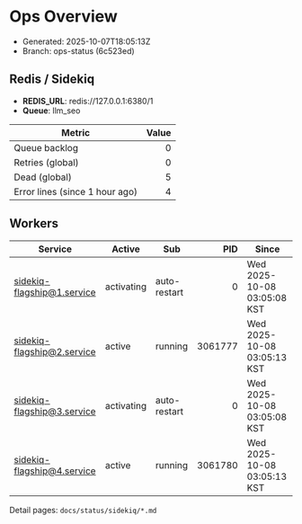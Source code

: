 # Ops Overview

- Generated: 2025-10-07T18:05:13Z
- Branch: ops-status (6c523ed)

## Redis / Sidekiq
- **REDIS_URL**: redis://127.0.0.1:6380/1
- **Queue**: llm_seo

| Metric | Value |
|---|---:|
| Queue backlog | 0 |
| Retries (global) | 0 |
| Dead (global) | 5 |
| Error lines (since 1 hour ago) | 4 |

## Workers
| Service | Active | Sub | PID | Since |
|---|---|---|---:|---|
| sidekiq-flagship@1.service | activating | auto-restart | 0 | Wed 2025-10-08 03:05:08 KST |
| sidekiq-flagship@2.service | active | running | 3061777 | Wed 2025-10-08 03:05:13 KST |
| sidekiq-flagship@3.service | activating | auto-restart | 0 | Wed 2025-10-08 03:05:08 KST |
| sidekiq-flagship@4.service | active | running | 3061780 | Wed 2025-10-08 03:05:13 KST |

Detail pages: `docs/status/sidekiq/*.md`
